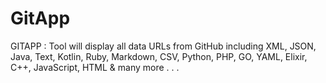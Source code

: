 # GitApp
GITAPP : Tool will display all data URLs from GitHub including XML, JSON, Java, Text, Kotlin, Ruby, Markdown, CSV, Python, PHP, GO, YAML, Elixir, C++, JavaScript, HTML &amp; many more . . .
